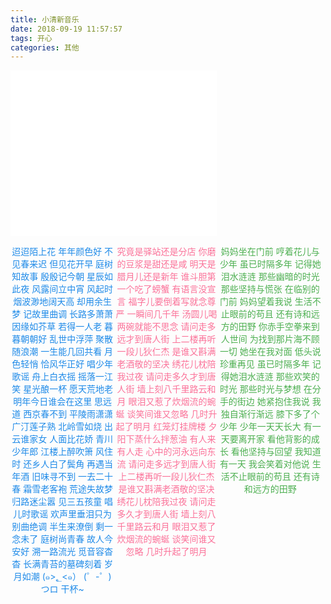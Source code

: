 ```yaml
---
title: 小清新音乐
date: 2018-09-19 11:57:57
tags: 开心
categories: 其他
---
```



<!--more-->
<iframe frameborder="no" border="0" marginwidth="0" marginheight="0" width=330 height=265 src="//music.163.com/outchain/player?type=0&id=2427139751&auto=0&height=245"></iframe>
<div  style="width: 100%;text-align:center;" >
<div style="width: 33%;float: left;">
      <p style="text-align:center;color:#1e8ae8">
迢迢陌上花 年年颜色好                    
不见春来迟 但见花开早
庭树知故事 殷殷记今朝
星辰如此夜 风露间立中宵
风起时 烟波渺地阔天高
却用余生梦 记故里曲调
长路多萧萧 因缘如芥草
若得一人老 暮暮朝朝好
乱世中浮萍 聚散随浪潮
一生能几回共看 月色轻悄
恰风华正好 唱少年歌谣
舟上白衣摇 摇落一江笑
星光酿一杯 愿天荒地老
明年今日谁会在这里 思远道
西京春不到 平陵雨潇潇
广汀莲子熟 北岭雪如烧
出云谁家女 人面比花娇
青川少年郎 江楼上醉吹箫
风住时 还乡人白了鬓角
再遇当年酒 旧味寻不到
一去二十春 霜雪老客袍
荒途失故梦 归路迷尘嚣
见三五孩童 唱儿时歌谣
欢声里垂泪只为 别曲绝调
半生来潦倒 剩一念未了
庭树尚青春 故人今安好
溯一路流光 觅音容杳杳
长满青苔的墓碑刻着 岁月如潮
(๑>؂<๑）
(゜-゜)つロ 干杯~
    </p>
</div>
<div style="width: 33%;float: left;">

  <p style="text-align: center;color: #fb7299">
究竟是驿站还是分店
你磨的豆浆是甜还是咸
明天是腊月儿还是新年
谁斗胆第一个吃了螃蟹
有语言没宣言
福字儿要倒着写就念尊严
一瞬间几千年
汤圆儿喝两碗就能不思念
请问走多远才到唐人街
上二楼再听一段儿狄仁杰
是谁又斟满老酒敬的坚决
绣花儿枕陪我过夜
请问走多久才到唐人街
墙上刻八千里路云和月
眼泪又惹了炊烟流的蜿蜒
谈笑间谁又忽略
几时升起了明月
红笼灯挂牌楼
夕阳下蒸什么拌葱油
有人来有人走
心中的河永远向东流
请问走多远才到唐人街
上二楼再听一段儿狄仁杰
是谁又斟满老酒敬的坚决
绣花儿枕陪我过夜
请问走多久才到唐人街
墙上刻八千里路云和月
眼泪又惹了炊烟流的蜿蜒
谈笑间谁又忽略
几时升起了明月
    </p>
</div>
<div style="width: 33%;float: left;">
      <p style="text-align: center;color: #4caf50;font-family: Helvetica Neue,Helvetica,Arial,sans-serif;">
妈妈坐在门前
哼着花儿与少年
虽已时隔多年
记得她泪水涟涟
那些幽暗的时光
那些坚持与慌张
在临别的门前
妈妈望着我说
生活不止眼前的苟且
还有诗和远方的田野
你赤手空拳来到人世间
为找到那片海不顾一切
她坐在我对面
低头说珍重再见
虽已时隔多年
记得她泪水涟涟
那些欢笑的时光
那些时光与梦想
在分手的街边
她紧抱住我说
我独自渐行渐远
膝下多了个少年
少年一天天长大
有一天要离开家
看他背影的成长
看他坚持与回望
我知道有一天
我会笑着对他说
生活不止眼前的苟且
还有诗和远方的田野
    </p>
</div>
</div>
</body>
